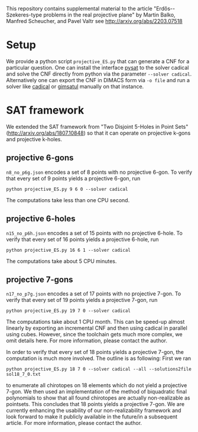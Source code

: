 This repository contains supplemental material to the article 
"Erdős--Szekeres-type problems in the real projective plane"
by Martin Balko, Manfred Scheucher, and Pavel Valtr
see http://arxiv.org/abs/2203.07518



# Setup 

We provide a python script `projective_ES.py` that can generate a CNF for a particular question.
One can install the interface [pysat](https://pysathq.github.io/installation/) to the solver cadical and solve the CNF directly from python via the parameter `--solver cadical`. Alternatively one can export the CNF in DIMACS form via `-o file` and run a solver like [cadical](https://github.com/arminbiere/cadical) or [gimsatul](https://github.com/arminbiere/gimsatul) manually on that instance.



# SAT framework

We extended the SAT framework from "Two Disjoint 5-Holes in Point Sets" (http://arxiv.org/abs/1807.10848)
so that it can operate on projective k-gons and projective k-holes.


## projective 6-gons
`n8_no_p6g.json` encodes a set of 8 points with no projective 6-gon. 
To verify that every set of 9 points yields a projective 6-gon,
run
```
python projective_ES.py 9 6 0 --solver cadical
```
The computations take less than one CPU second.


## projective 6-holes
`n15_no_p6h.json` encodes a set of 15 points with no projective 6-hole.
To verify that every set of 16 points yields a projective 6-hole,
run
```
python projective_ES.py 16 6 1 --solver cadical
```
The computations take about 5 CPU minutes.


## projective 7-gons
`n17_no_p7g.json` encodes a set of 17 points with no projective 7-gon. 
To verify that every set of 19 points yields a projective 7-gon,
run
```
python projective_ES.py 19 7 0 --solver cadical 
```
The computations take about 1 CPU month. 
This can be speed-up almost linearly 
by exporting an incremental CNF 
and then using cadical in parallel using cubes.
However, since the toolchain gets much more complex, we omit details here. 
For more information, please contact the author.

In order to verify that every set of 18 points yields a projective 7-gon, 
the computation is much more involved.
The outline is as following:
First we ran
```
python projective_ES.py 18 7 0 --solver cadical --all --solutions2file sol18_7_0.txt
```
to enumerate all chirotopes on 18 elements which do not yield a projective 7-gon.
We then used an implementation 
of the method of biquadratic final polynomials 
to show that all found chirotopes are actually non-realizable as pointsets.
This concludes that 18 points yields a projective 7-gon.
We are currently enhancing the usability of our non-realizability framework
and look forward to make it publicly available in the future/in a subsequent article.
For more information, please contact the author.
